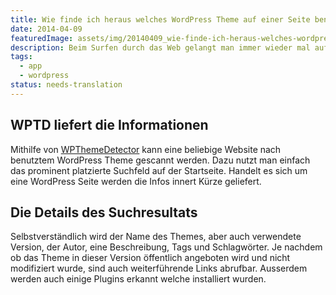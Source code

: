 ```yaml
---
title: Wie finde ich heraus welches WordPress Theme auf einer Seite benutzt wird?
date: 2014-04-09
featuredImage: assets/img/20140409_wie-finde-ich-heraus-welches-wordpress-theme-auf-einer-seite-benutzt-wird.jpg
description: Beim Surfen durch das Web gelangt man immer wieder mal auf eine Website welche mit einem ansprechenden Design ausgestattet ist. Nutzt man WordPress und vermutet, dass gefundene Seite ebenfalls mit WordPress läuft, wäre es doch nützlich rasch herauszufinden welches Theme eingesetzt wird – nicht?
tags:
  - app
  - wordpress
status: needs-translation
---
```

## WPTD liefert die Informationen

Mithilfe von [WPThemeDetector](http://www.wpthemedetector.com/) kann eine beliebige Website nach benutztem WordPress Theme gescannt werden. Dazu nutzt man einfach das prominent platzierte Suchfeld auf der Startseite. Handelt es sich um eine WordPress Seite werden die Infos innert Kürze geliefert.

## Die Details des Suchresultats

Selbstverständlich wird der Name des Themes, aber auch verwendete Version, der Autor, eine Beschreibung, Tags und Schlagwörter. Je nachdem ob das Theme in dieser Version öffentlich angeboten wird und nicht modifiziert wurde, sind auch weiterführende Links abrufbar. Ausserdem werden auch einige Plugins erkannt welche installiert wurden.

